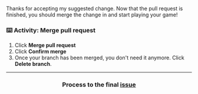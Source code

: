 Thanks for accepting my suggested change. Now that the pull request is finished, you should merge the change in and start playing your game! 

### :keyboard: Activity: Merge pull request

1. Click **Merge pull request**
1. Click **Confirm merge**
1. Once your branch has been merged, you don't need it anymore. Click **Delete branch**.

<hr>
<h3 align="center">Process to the final <a href="{{ repoUrl }}/issues/5">issue</a></h3>